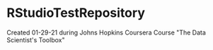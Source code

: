 # RStudioTestRepository
Created 01-29-21 during Johns Hopkins Coursera Course "The Data Scientist's Toolbox"
